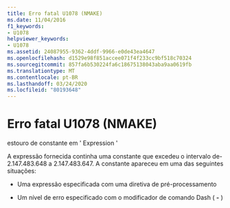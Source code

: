 ```yaml
---
title: Erro fatal U1078 (NMAKE)
ms.date: 11/04/2016
f1_keywords:
- U1078
helpviewer_keywords:
- U1078
ms.assetid: 24087955-9362-4ddf-9966-e0de43ea4647
ms.openlocfilehash: d1529e98f851accee071f4f233cc9bf518c70324
ms.sourcegitcommit: 857fa6b530224fa6c18675138043aba9aa0619fb
ms.translationtype: MT
ms.contentlocale: pt-BR
ms.lasthandoff: 03/24/2020
ms.locfileid: "80193648"
---
```

# <a name="nmake-fatal-error-u1078"></a>Erro fatal U1078 (NMAKE)

estouro de constante em ' Expression '

A expressão fornecida continha uma constante que excedeu o intervalo de-2.147.483.648 a 2.147.483.647. A constante apareceu em uma das seguintes situações:

- Uma expressão especificada com uma diretiva de pré-processamento

- Um nível de erro especificado com o modificador de comando Dash ( **-** )
